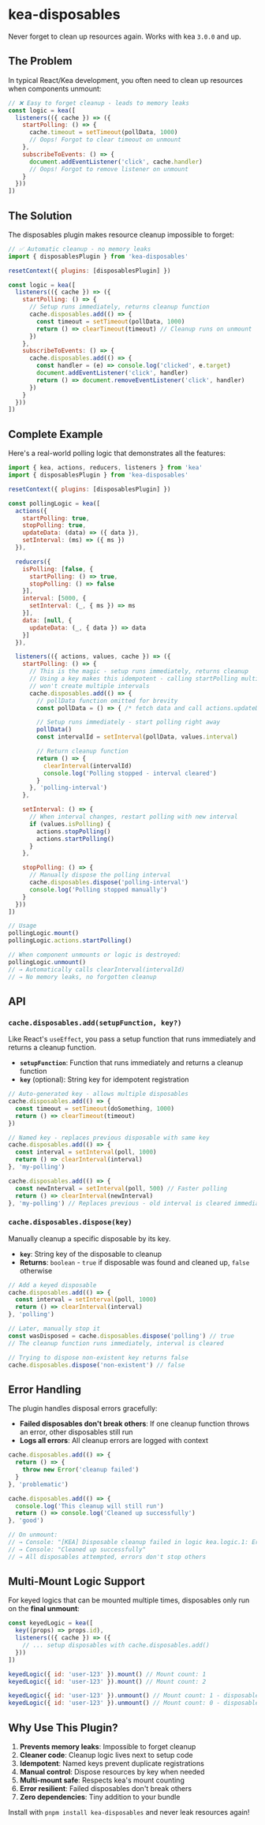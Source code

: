 # kea-disposables

Never forget to clean up resources again. Works with kea `3.0.0` and up.

## The Problem

In typical React/Kea development, you often need to clean up resources when components unmount:

```js
// ❌ Easy to forget cleanup - leads to memory leaks
const logic = kea([
  listeners(({ cache }) => ({
    startPolling: () => {
      cache.timeout = setTimeout(pollData, 1000)
      // Oops! Forgot to clear timeout on unmount
    },
    subscribeToEvents: () => {
      document.addEventListener('click', cache.handler)
      // Oops! Forgot to remove listener on unmount  
    }
  }))
])
```

## The Solution

The disposables plugin makes resource cleanup impossible to forget:

```js
// ✅ Automatic cleanup - no memory leaks
import { disposablesPlugin } from 'kea-disposables'

resetContext({ plugins: [disposablesPlugin] })

const logic = kea([
  listeners(({ cache }) => ({
    startPolling: () => {
      // Setup runs immediately, returns cleanup function
      cache.disposables.add(() => {
        const timeout = setTimeout(pollData, 1000)
        return () => clearTimeout(timeout) // Cleanup runs on unmount
      })
    },
    subscribeToEvents: () => {
      cache.disposables.add(() => {
        const handler = (e) => console.log('clicked', e.target)
        document.addEventListener('click', handler)
        return () => document.removeEventListener('click', handler)
      })
    }
  }))
])
```

## Complete Example

Here's a real-world polling logic that demonstrates all the features:

```js
import { kea, actions, reducers, listeners } from 'kea'
import { disposablesPlugin } from 'kea-disposables'

resetContext({ plugins: [disposablesPlugin] })

const pollingLogic = kea([
  actions({
    startPolling: true,
    stopPolling: true,
    updateData: (data) => ({ data }),
    setInterval: (ms) => ({ ms })
  }),

  reducers({
    isPolling: [false, {
      startPolling: () => true,
      stopPolling: () => false
    }],
    interval: [5000, {
      setInterval: (_, { ms }) => ms
    }],
    data: [null, {
      updateData: (_, { data }) => data
    }]
  }),

  listeners(({ actions, values, cache }) => ({
    startPolling: () => {
      // This is the magic - setup runs immediately, returns cleanup
      // Using a key makes this idempotent - calling startPolling multiple times
      // won't create multiple intervals
      cache.disposables.add(() => {
        // pollData function omitted for brevity
        const pollData = () => { /* fetch data and call actions.updateData() */ }

        // Setup runs immediately - start polling right away
        pollData()
        const intervalId = setInterval(pollData, values.interval)

        // Return cleanup function
        return () => {
          clearInterval(intervalId)
          console.log('Polling stopped - interval cleared')
        }
      }, 'polling-interval')
    },

    setInterval: () => {
      // When interval changes, restart polling with new interval
      if (values.isPolling) {
        actions.stopPolling()
        actions.startPolling()
      }
    },

    stopPolling: () => {
      // Manually dispose the polling interval
      cache.disposables.dispose('polling-interval')
      console.log('Polling stopped manually')
    }
  }))
])

// Usage
pollingLogic.mount()
pollingLogic.actions.startPolling()

// When component unmounts or logic is destroyed:
pollingLogic.unmount() 
// → Automatically calls clearInterval(intervalId)
// → No memory leaks, no forgotten cleanup
```

## API

### `cache.disposables.add(setupFunction, key?)`

Like React's `useEffect`, you pass a setup function that runs immediately and returns a cleanup function.

- **`setupFunction`**: Function that runs immediately and returns a cleanup function
- **`key`** (optional): String key for idempotent registration

```js
// Auto-generated key - allows multiple disposables
cache.disposables.add(() => {
  const timeout = setTimeout(doSomething, 1000)
  return () => clearTimeout(timeout)
})

// Named key - replaces previous disposable with same key
cache.disposables.add(() => {
  const interval = setInterval(poll, 1000)
  return () => clearInterval(interval)
}, 'my-polling')

cache.disposables.add(() => {
  const newInterval = setInterval(poll, 500) // Faster polling
  return () => clearInterval(newInterval)
}, 'my-polling') // Replaces previous - old interval is cleared immediately
```

### `cache.disposables.dispose(key)`

Manually cleanup a specific disposable by its key.

- **`key`**: String key of the disposable to cleanup
- **Returns**: `boolean` - `true` if disposable was found and cleaned up, `false` otherwise

```js
// Add a keyed disposable
cache.disposables.add(() => {
  const interval = setInterval(poll, 1000)
  return () => clearInterval(interval)
}, 'polling')

// Later, manually stop it
const wasDisposed = cache.disposables.dispose('polling') // true
// The cleanup function runs immediately, interval is cleared

// Trying to dispose non-existent key returns false
cache.disposables.dispose('non-existent') // false
```

## Error Handling

The plugin handles disposal errors gracefully:

- **Failed disposables don't break others**: If one cleanup function throws an error, other disposables still run
- **Logs all errors**: All cleanup errors are logged with context

```js
cache.disposables.add(() => {
  return () => {
    throw new Error('cleanup failed')
  }
}, 'problematic')

cache.disposables.add(() => {
  console.log('This cleanup will still run')
  return () => console.log('Cleaned up successfully')
}, 'good')

// On unmount:
// → Console: "[KEA] Disposable cleanup failed in logic kea.logic.1: Error: cleanup failed"
// → Console: "Cleaned up successfully"
// → All disposables attempted, errors don't stop others
```

## Multi-Mount Logic Support

For keyed logics that can be mounted multiple times, disposables only run on the **final unmount**:

```js
const keyedLogic = kea([
  key((props) => props.id),
  listeners(({ cache }) => ({
    // ... setup disposables with cache.disposables.add()
  }))
])

keyedLogic({ id: 'user-123' }).mount() // Mount count: 1
keyedLogic({ id: 'user-123' }).mount() // Mount count: 2

keyedLogic({ id: 'user-123' }).unmount() // Mount count: 1 - disposables NOT called
keyedLogic({ id: 'user-123' }).unmount() // Mount count: 0 - disposables called now
```

## Why Use This Plugin?

1. **Prevents memory leaks**: Impossible to forget cleanup
2. **Cleaner code**: Cleanup logic lives next to setup code  
3. **Idempotent**: Named keys prevent duplicate registrations
4. **Manual control**: Dispose resources by key when needed
5. **Multi-mount safe**: Respects kea's mount counting
6. **Error resilient**: Failed disposables don't break others
7. **Zero dependencies**: Tiny addition to your bundle

Install with `pnpm install kea-disposables` and never leak resources again!
